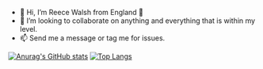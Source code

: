 - 👋 Hi, I’m Reece Walsh from England 🏴󠁧󠁢󠁥󠁮󠁧󠁿
- 💞️ I’m looking to collaborate on anything and everything that is within my level. 
- 📫 Send me a message or tag me for issues. 

[![Anurag's GitHub stats](https://github-readme-stats.vercel.app/api?username=reecewalsh&count_private=true)](https://github.com/anuraghazra/github-readme-stats)
[![Top Langs](https://github-readme-stats.vercel.app/api/top-langs/?username=reeceawalsh)](https://github.com/anuraghazra/github-readme-stats)
<!---
reeceawalsh/reeceawalsh is a ✨ special ✨ repository because its `README.md` (this file) appears on your GitHub profile.
You can click the Preview link to take a look at your changes.
--->
